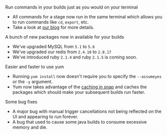 Run commands in your builds just as you would on your terminal

* All commands for a stage now run in the same terminal which allows you to run commands like `cd`, `export`, etc.
* Take a look at [our blog](http://bit.ly/shell-changes) for more details.

A bunch of new packages now in available for your builds

* We've upgraded MySQL from `5.1` to `5.6`
* We've upgraded our redis from `2.4.10` to `2.8.17`
* We've introduced ruby `2.1.4` and ruby `2.1.5` is coming soon.

Easier and faster to use yum

* Running `yum install` now doesn't require you to specify the `--assumeyes` or the `-y` argument.
* Yum now takes advantage of the [caching in snap](http://docs.snap-ci.com/speeding-up-builds/caching/) and caches the packages which should make your subsequent builds run faster.

Some bug fixes

* A major bug with manual trigger cancellations not being reflected on the UI and appearing to run forever.
* A bug that used to cause some java builds to consume excessive memory and die.
